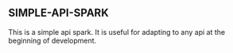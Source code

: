 ## SIMPLE-API-SPARK

This is a simple api spark. It is useful for adapting to any api at the beginning of development.
